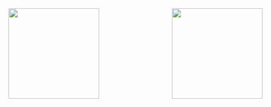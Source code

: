 <div><img height=180 align="left" src="https://stats.rconjoe.com/api?username=rconjoe&show_icons=true&theme=rose_pine" /> <img height=180 align="right" src="https://stats.rconjoe.com/api/top-langs/?username=rconjoe&hide_progress=true&theme=rose_pine&langs_count=8&card_width=320" /></div>
